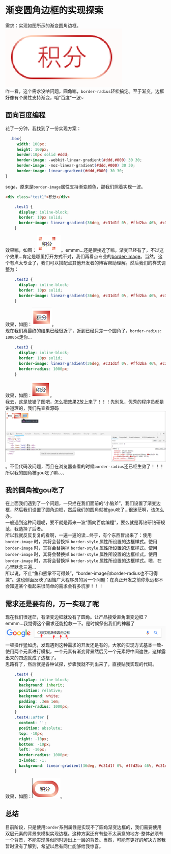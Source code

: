 # 渐变圆角边框的实现探索

需求：实现如图所示的渐变圆角边框。![目标效果](./效果.png)  
咋一看，这个需求没啥问题。圆角嘛，`border-radius`轻松搞定。至于渐变，边框好像有个属性支持渐变，咱"百度"一波~  

## 面向百度编程
花了一分钟，我找到了一份实现方案：  
```CSS
  .box{
     width: 100px;
     height: 100px;
     border:10px solid #ddd;
     border-image: -webkit-linear-gradient(#ddd,#000) 30 30;
     border-image: -moz-linear-gradient(#ddd,#000) 30 30;
     border-image: linear-gradient(#ddd,#000) 30 30;
}
```
soga，原来是`border-image`属性支持渐变颜色，那我们照着实现一波。  
```html
<div class="test1">积分</div>
```
```CSS
    .test1 {
      display: inline-block;
      border: 10px solid;
      border-image: linear-gradient(36deg, #c31d1f 0%, #ffd2ba 46%, #c31d1f 100%) 30 30;
    }
```
效果嘛，如图：![样式1效果](./test1.png)。emmm...还是很接近了嘛，渐变已经有了，不过这个效果...肯定是哪里打开方式不对，我们再看点专业的[border-image](https://developer.mozilla.org/zh-CN/docs/Web/CSS/border-image)。当然，这个有点太专业了，我们可以搭配点其他开发者的博客帮助理解。然后我们的样式调整为：  
```CSS
    .test2 {
      display: inline-block;
      border: 10px solid;
      border-image: linear-gradient(36deg, #c31d1f 0%, #ffd2ba 46%, #c31d1f 100%) 10 10;
    }
```
效果，如图：![样式2效果](./test2.png)。  
现在我们离最终的结果已经很近了，近到已经只差一个圆角了，`border-radius: 1000px`走你...  
```CSS
    .test3 {
      display: inline-block;
      border: 10px solid;
      border-image: linear-gradient(36deg, #c31d1f 0%, #ffd2ba 46%, #c31d1f 100%) 10 10;
      border-radius: 1000px;
    }
```
效果，如图：![样式3效果](./test3.png)。  
我去，这是放错了图吧，怎么把效果2放上来了！！！先别急，优秀的程序员都是讲道理的，我们先查看源码![样式3源码](./test3-code.png)。不但代码没问题，而且在浏览器查看的时候`border-radius`还已经生效了！！！所以我的圆角被gou吃了嘛、、、  

## 我的圆角被gou吃了
在上面我们遇到了一个问题，一只拦在我们面前的“小脑斧”，我们设置了渐变边框，然后我们设置了圆角边框，然后我们的圆角就被gou吃了...很迷茫啊，该怎么办。  
一般遇到这种问题呢，要不就是再来一波“面向百度编程”，要么就是再钻研钻研规范，我选择了后者。  
所以我就反反复复的看啊，一遍一遍的读...终于，有个东西冒出来了：使用 `border-image` 时，其将会替换掉 `border-style` 属性所设置的边框样式。使用 `border-image` 时，其将会替换掉 `border-style` 属性所设置的边框样式。使用 `border-image` 时，其将会替换掉 `border-style` 属性所设置的边框样式。使用 `border-image` 时，其将会替换掉 `border-style` 属性所设置的边框样式。嗯，在心里默念三遍...  
所以说，不止“鱼和熊掌不可得兼”，“border-image和border-radius也不可得兼”。这也侧面反映了困恼广大程序员的另一个问题：在真正开发之前你永远都不会知道某个看起来很简单的需求会有多坑爹！！！  

## 需求还是要有的，万一实现了呢
现在我们很迷茫，有渐变边框就没有了圆角。让产品接受直角渐变边框？emmm...我觉得这个需求还能抢救一下。是时候祭出我们的神器了![神器](./sliver-bullet.png)  
一顿操作猛如虎，发现遇到这种需求的开发还是有的，大家的实现方式基本一致-使用两个元素进行模拟，一个元素有渐变背景然后另一个元素将中间遮住，这样露出来的四边就成了边框了。  
思路有了，然后就是各种试探，步骤我就不列出来了，直接贴我实现的代码。  
```CSS
    .test4 {
      display: inline-block;
      background: inherit;
      position: relative;
      background: white;
      padding: .3em 1em;
      border-radius: 1000px;
    }
    .test4::after {
      content: '';
      position: absolute;
      top: -10px;
      right: -10px;
      bottom: -10px;
      left: -10px;
      border-radius: 1000px;
      z-index: -1;
      background: linear-gradient(36deg, #c31d1f 0%, #ffd2ba 46%, #c31d1f 100%);
    }
```
效果，如图：![样式4效果](./final.png)。  

## 总结
目前阶段，只是使用`border`系列属性是实现不了圆角渐变边框的，我们需要使用双层元素的背景来模拟实现边框。这种方案还有有些不太满意的地方-整体必须有一个背景，不能实现类似同时透出上一层的背景。当然，可能有更好的解决方案我暂时没有了解到，希望以后有同仁能够给我惊喜。  
